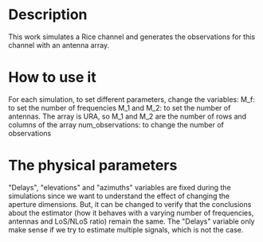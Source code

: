 # Description
This work simulates a Rice channel and generates the observations for this channel with an antenna array.

# How to use it

For each simulation, to set different parameters, change the variables:
M_f: to set the number of frequencies
M_1 and M_2: to set the number of antennas. The array is URA, so M_1 and M_2 are the number of rows and columns of the array
num_observations: to change the number of observations

# The physical parameters
"Delays", "elevations" and "azimuths" variables are fixed during the simulations since we want to understand the effect of changing the aperture dimensions. But, it can be changed to verify that the conclusions about the estimator (how it behaves with a varying number of frequencies, antennas and LoS/NLoS ratio) remain the same. The "Delays" variable only make sense if we try to estimate multiple signals, which is not the case.
